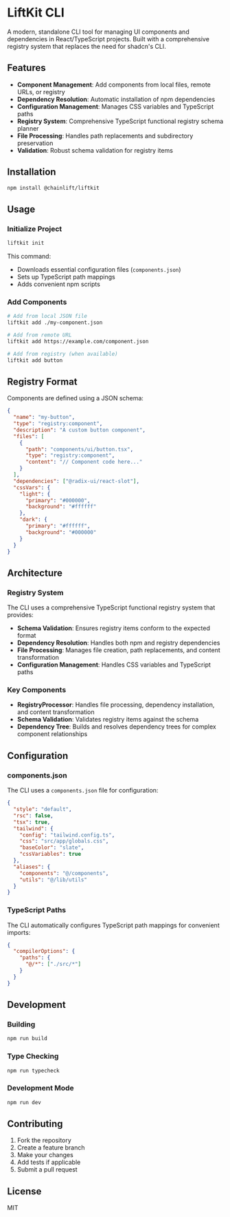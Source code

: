 # LiftKit CLI

A modern, standalone CLI tool for managing UI components and dependencies in React/TypeScript projects. Built with a comprehensive registry system that replaces the need for shadcn's CLI.

## Features

- **Component Management**: Add components from local files, remote URLs, or registry
- **Dependency Resolution**: Automatic installation of npm dependencies
- **Configuration Management**: Manages CSS variables and TypeScript paths
- **Registry System**: Comprehensive TypeScript functional registry schema planner
- **File Processing**: Handles path replacements and subdirectory preservation
- **Validation**: Robust schema validation for registry items

## Installation

```bash
npm install @chainlift/liftkit
```

## Usage

### Initialize Project

```bash
liftkit init
```

This command:
- Downloads essential configuration files (`components.json`)
- Sets up TypeScript path mappings
- Adds convenient npm scripts

### Add Components

```bash
# Add from local JSON file
liftkit add ./my-component.json

# Add from remote URL
liftkit add https://example.com/component.json

# Add from registry (when available)
liftkit add button
```

## Registry Format

Components are defined using a JSON schema:

```json
{
  "name": "my-button",
  "type": "registry:component",
  "description": "A custom button component",
  "files": [
    {
      "path": "components/ui/button.tsx",
      "type": "registry:component",
      "content": "// Component code here..."
    }
  ],
  "dependencies": ["@radix-ui/react-slot"],
  "cssVars": {
    "light": {
      "primary": "#000000",
      "background": "#ffffff"
    },
    "dark": {
      "primary": "#ffffff",
      "background": "#000000"
    }
  }
}
```

## Architecture

### Registry System

The CLI uses a comprehensive TypeScript functional registry system that provides:

- **Schema Validation**: Ensures registry items conform to the expected format
- **Dependency Resolution**: Handles both npm and registry dependencies
- **File Processing**: Manages file creation, path replacements, and content transformation
- **Configuration Management**: Handles CSS variables and TypeScript paths

### Key Components

- **RegistryProcessor**: Handles file processing, dependency installation, and content transformation
- **Schema Validation**: Validates registry items against the schema
- **Dependency Tree**: Builds and resolves dependency trees for complex component relationships

## Configuration

### components.json

The CLI uses a `components.json` file for configuration:

```json
{
  "style": "default",
  "rsc": false,
  "tsx": true,
  "tailwind": {
    "config": "tailwind.config.ts",
    "css": "src/app/globals.css",
    "baseColor": "slate",
    "cssVariables": true
  },
  "aliases": {
    "components": "@/components",
    "utils": "@/lib/utils"
  }
}
```

### TypeScript Paths

The CLI automatically configures TypeScript path mappings for convenient imports:

```json
{
  "compilerOptions": {
    "paths": {
      "@/*": ["./src/*"]
    }
  }
}
```

## Development

### Building

```bash
npm run build
```

### Type Checking

```bash
npm run typecheck
```

### Development Mode

```bash
npm run dev
```

## Contributing

1. Fork the repository
2. Create a feature branch
3. Make your changes
4. Add tests if applicable
5. Submit a pull request

## License

MIT
